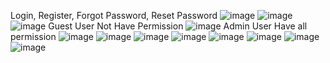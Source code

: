 Login, Register, Forgot Password, Reset Password
![image](https://user-images.githubusercontent.com/76882185/200130935-6ed81fe4-c55b-4442-9635-0067c194691a.png)
![image](https://user-images.githubusercontent.com/76882185/200131589-665a8a06-61b7-4ec6-bdf2-a3edeb68e57f.png)
![image](https://user-images.githubusercontent.com/76882185/200131601-c09fe0df-42e7-4513-b167-d9bea04a64c9.png)
  Guest User Not Have Permission
![image](https://user-images.githubusercontent.com/76882185/200131699-42c70231-2d9f-4a33-a3cf-4fff17c06da6.png)
  Admin User Have all permission
![image](https://user-images.githubusercontent.com/76882185/200131480-de87fcd1-10b2-4339-9ade-1560df0391c7.png)
![image](https://user-images.githubusercontent.com/76882185/200131499-b998cf7c-4d3a-41fd-bc84-9102b7e73cbc.png)
![image](https://user-images.githubusercontent.com/76882185/200131510-500cc0c4-7bb0-48f0-ace6-f1cadb6ee7d0.png)
![image](https://user-images.githubusercontent.com/76882185/200131525-857ee83c-834e-4e58-9476-ac641ee7e9d9.png)
![image](https://user-images.githubusercontent.com/76882185/200131538-4da354da-c736-46f6-89a8-40c26342a4d2.png)
![image](https://user-images.githubusercontent.com/76882185/200131548-5b0d2a4b-bb03-4a4d-b564-688a03b335c2.png)
![image](https://user-images.githubusercontent.com/76882185/200131559-b0f516b6-a953-4337-a655-49f8062611ca.png)
![image](https://user-images.githubusercontent.com/76882185/200131576-684ea45a-6243-4c7e-a850-9f5fe21b243e.png)
